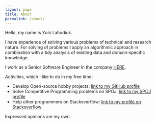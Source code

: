 ```yaml
---
layout: page
title: About
permalink: /about/
---
```


Hello, my name is Yurii Lahodiuk.

I have experience of solving various problems of technical and research nature. For solving of problems I apply an
algorithmic approach in combination with a tidy analysis of existing data and domain-specific knowledge.

I work as a Senior Software Engineer in the company [HERE](https://company.here.com/here/).

Activities, which I like to do in my free time: 
- Develop Open-source hobby projects: [link to my GitHub profile](https://github.com/lagodiuk)
- Solve Competitive Programming problems on SPOJ: [link to my SPOJ profile](http://www.spoj.com/users/stemm/)
- Help other programmers on Stackoverflow: [link to my profile on Stackoverflow](http://stackoverflow.com/users/653511/stemm?tab=profile)

Expressed opinions are my own.
